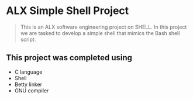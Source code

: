 # ALX Simple Shell Project

> This is an ALX software engineering project on SHELL. In this project we are tasked to develop a simple shell that mimics the Bash shell script. 

## This project was completed using 
- C language
- Shell 
- Betty linker
- GNU compiler
